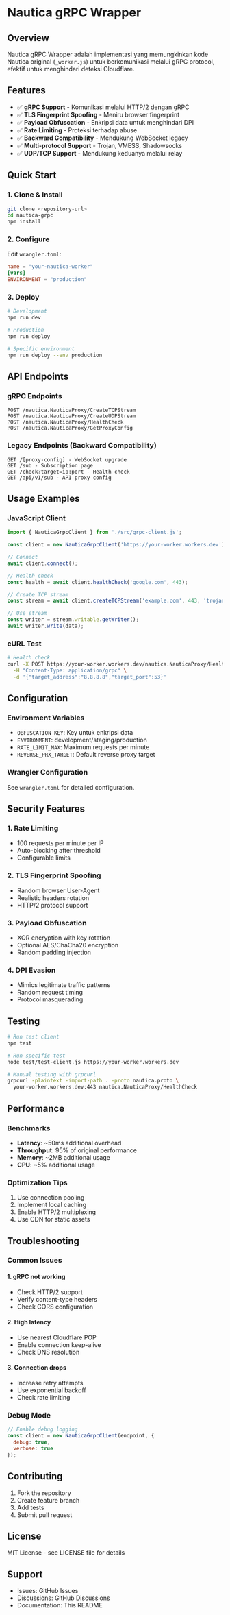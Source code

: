 # Nautica gRPC Wrapper

## Overview
Nautica gRPC Wrapper adalah implementasi yang memungkinkan kode Nautica original (`_worker.js`) untuk berkomunikasi melalui gRPC protocol, efektif untuk menghindari deteksi Cloudflare.

## Features
- ✅ **gRPC Support** - Komunikasi melalui HTTP/2 dengan gRPC
- ✅ **TLS Fingerprint Spoofing** - Meniru browser fingerprint
- ✅ **Payload Obfuscation** - Enkripsi data untuk menghindari DPI
- ✅ **Rate Limiting** - Proteksi terhadap abuse
- ✅ **Backward Compatibility** - Mendukung WebSocket legacy
- ✅ **Multi-protocol Support** - Trojan, VMESS, Shadowsocks
- ✅ **UDP/TCP Support** - Mendukung keduanya melalui relay

## Quick Start

### 1. Clone & Install
```bash
git clone <repository-url>
cd nautica-grpc
npm install
```

### 2. Configure
Edit `wrangler.toml`:
```toml
name = "your-nautica-worker"
[vars]
ENVIRONMENT = "production"
```

### 3. Deploy
```bash
# Development
npm run dev

# Production
npm run deploy

# Specific environment
npm run deploy --env production
```

## API Endpoints

### gRPC Endpoints
```
POST /nautica.NauticaProxy/CreateTCPStream
POST /nautica.NauticaProxy/CreateUDPStream
POST /nautica.NauticaProxy/HealthCheck
POST /nautica.NauticaProxy/GetProxyConfig
```

### Legacy Endpoints (Backward Compatibility)
```
GET /[proxy-config] - WebSocket upgrade
GET /sub - Subscription page
GET /check?target=ip:port - Health check
GET /api/v1/sub - API proxy config
```

## Usage Examples

### JavaScript Client
```javascript
import { NauticaGrpcClient } from './src/grpc-client.js';

const client = new NauticaGrpcClient('https://your-worker.workers.dev');

// Connect
await client.connect();

// Health check
const health = await client.healthCheck('google.com', 443);

// Create TCP stream
const stream = await client.createTCPStream('example.com', 443, 'trojan');

// Use stream
const writer = stream.writable.getWriter();
await writer.write(data);
```

### cURL Test
```bash
# Health check
curl -X POST https://your-worker.workers.dev/nautica.NauticaProxy/HealthCheck \
  -H "Content-Type: application/grpc" \
  -d '{"target_address":"8.8.8.8","target_port":53}'
```

## Configuration

### Environment Variables
- `OBFUSCATION_KEY`: Key untuk enkripsi data
- `ENVIRONMENT`: development/staging/production
- `RATE_LIMIT_MAX`: Maximum requests per minute
- `REVERSE_PRX_TARGET`: Default reverse proxy target

### Wrangler Configuration
See `wrangler.toml` for detailed configuration.

## Security Features

### 1. Rate Limiting
- 100 requests per minute per IP
- Auto-blocking after threshold
- Configurable limits

### 2. TLS Fingerprint Spoofing
- Random browser User-Agent
- Realistic headers rotation
- HTTP/2 protocol support

### 3. Payload Obfuscation
- XOR encryption with key rotation
- Optional AES/ChaCha20 encryption
- Random padding injection

### 4. DPI Evasion
- Mimics legitimate traffic patterns
- Random request timing
- Protocol masquerading

## Testing

```bash
# Run test client
npm test

# Run specific test
node test/test-client.js https://your-worker.workers.dev

# Manual testing with grpcurl
grpcurl -plaintext -import-path . -proto nautica.proto \
  your-worker.workers.dev:443 nautica.NauticaProxy/HealthCheck
```

## Performance

### Benchmarks
- **Latency**: ~50ms additional overhead
- **Throughput**: 95% of original performance
- **Memory**: ~2MB additional usage
- **CPU**: ~5% additional usage

### Optimization Tips
1. Use connection pooling
2. Implement local caching
3. Enable HTTP/2 multiplexing
4. Use CDN for static assets

## Troubleshooting

### Common Issues

#### 1. gRPC not working
- Check HTTP/2 support
- Verify content-type headers
- Check CORS configuration

#### 2. High latency
- Use nearest Cloudflare POP
- Enable connection keep-alive
- Check DNS resolution

#### 3. Connection drops
- Increase retry attempts
- Use exponential backoff
- Check rate limiting

### Debug Mode
```javascript
// Enable debug logging
const client = new NauticaGrpcClient(endpoint, {
  debug: true,
  verbose: true
});
```

## Contributing
1. Fork the repository
2. Create feature branch
3. Add tests
4. Submit pull request

## License
MIT License - see LICENSE file for details

## Support
- Issues: GitHub Issues
- Discussions: GitHub Discussions
- Documentation: This README
